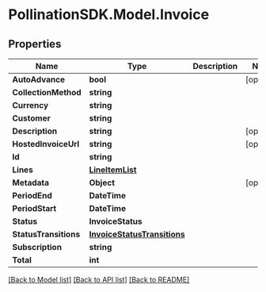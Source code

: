 
# PollinationSDK.Model.Invoice

## Properties

Name | Type | Description | Notes
------------ | ------------- | ------------- | -------------
**AutoAdvance** | **bool** |  | [optional] 
**CollectionMethod** | **string** |  | 
**Currency** | **string** |  | 
**Customer** | **string** |  | 
**Description** | **string** |  | [optional] 
**HostedInvoiceUrl** | **string** |  | [optional] 
**Id** | **string** |  | 
**Lines** | [**LineItemList**](LineItemList.md) |  | 
**Metadata** | **Object** |  | [optional] 
**PeriodEnd** | **DateTime** |  | 
**PeriodStart** | **DateTime** |  | 
**Status** | **InvoiceStatus** |  | 
**StatusTransitions** | [**InvoiceStatusTransitions**](InvoiceStatusTransitions.md) |  | 
**Subscription** | **string** |  | 
**Total** | **int** |  | 

[[Back to Model list]](../README.md#documentation-for-models)
[[Back to API list]](../README.md#documentation-for-api-endpoints)
[[Back to README]](../README.md)

